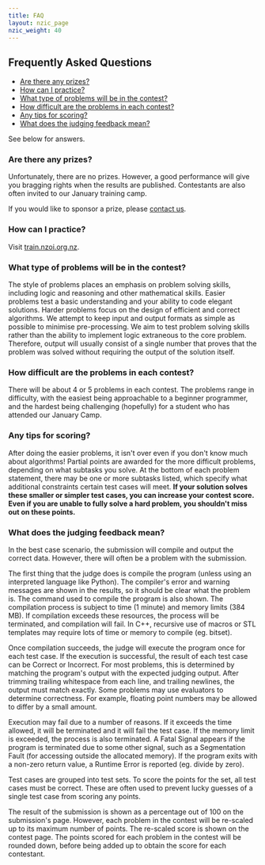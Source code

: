 ```yaml
---
title: FAQ
layout: nzic_page
nzic_weight: 40
---
```


## Frequently Asked Questions

- [Are there any prizes?](#are-there-any-prizes)
- [How can I practice?](#how-can-i-practice)
- [What type of problems will be in the contest?](#what-type-of-problems-will-be-in-the-contest)
- [How difficult are the problems in each contest?](#how-difficult-are-the-problems-in-each-contest)
- [Any tips for scoring?](#any-tips-for-scoring)
- [What does the judging feedback mean?](#what-does-the-judging-feedback-mean)

See below for answers.

### Are there any prizes?

Unfortunately, there are no prizes. However, a good performance will give you bragging rights when the results are published. Contestants are also often invited to our January training camp.

If you would like to sponsor a prize, please [contact us](mailto:nzic@nzoi.org.nz).

### How can I practice?

Visit [train.nzoi.org.nz](https://train.nzoi.org.nz).

### What type of problems will be in the contest?

The style of problems places an emphasis on problem solving skills, including logic and reasoning and other mathematical skills. Easier problems test a basic understanding and your ability to code elegant solutions. Harder problems focus on the design of efficient and correct algorithms. We attempt to keep input and output formats as simple as possible to minimise pre-processing. We aim to test problem solving skills rather than the ability to implement logic extraneous to the core problem. Therefore, output will usually consist of a single number that proves that the problem was solved without requiring the output of the solution itself.

### How difficult are the problems in each contest?

There will be about 4 or 5 problems in each contest. The problems range in difficulty, with the easiest being approachable to a beginner programmer, and the hardest being challenging (hopefully) for a student who has attended our January Camp.

### Any tips for scoring?

After doing the easier problems, it isn't over even if you don't know much about algorithms! Partial points are awarded for the more difficult problems, depending on what subtasks you solve. At the bottom of each problem statement, there may be one or more subtasks listed, which specify what additional constraints certain test cases will meet. **If your solution solves these smaller or simpler test cases, you can increase your contest score. Even if you are unable to fully solve a hard problem, you shouldn't miss out on these points.**

### What does the judging feedback mean?

In the best case scenario, the submission will compile and output the correct data. However, there will often be a problem with the submission.

The first thing that the judge does is compile the program (unless using an interpreted language like Python). The compiler's error and warning messages are shown in the results, so it should be clear what the problem is. The command used to compile the program is also shown. The compilation process is subject to time (1 minute) and memory limits (384 MB). If compilation exceeds these resources, the process will be terminated, and compilation will fail. In C++, recursive use of macros or STL templates may require lots of time or memory to compile (eg. bitset).

Once compilation succeeds, the judge will execute the program once for each test case. If the execution is successful, the result of each test case can be Correct or Incorrect. For most problems, this is determined by matching the program's output with the expected judging output. After trimming trailing whitespace from each line, and trailing newlines, the output must match exactly. Some problems may use evaluators to determine correctness. For example, floating point numbers may be allowed to differ by a small amount.

Execution may fail due to a number of reasons. If it exceeds the time allowed, it will be terminated and it will fail the test case. If the memory limit is exceeded, the process is also terminated. A Fatal Signal appears if the program is terminated due to some other signal, such as a Segmentation Fault (for accessing outside the allocated memory). If the program exits with a non-zero return value, a Runtime Error is reported (eg. divide by zero).

Test cases are grouped into test sets. To score the points for the set, all test cases must be correct. These are often used to prevent lucky guesses of a single test case from scoring any points.

The result of the submission is shown as a percentage out of 100 on the submission's page. However, each problem in the contest will be re-scaled up to its maximum number of points. The re-scaled score is shown on the contest page. The points scored for each problem in the contest will be rounded down, before being added up to obtain the score for each contestant.
